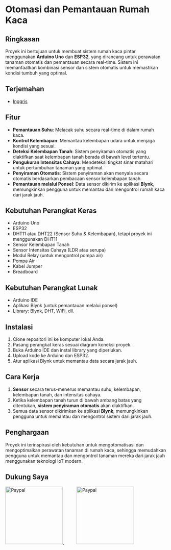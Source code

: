 # Otomasi dan Pemantauan Rumah Kaca

## Ringkasan
Proyek ini bertujuan untuk membuat sistem rumah kaca pintar menggunakan **Arduino Uno** dan **ESP32**, yang dirancang untuk perawatan tanaman otomatis dan pemantauan secara real-time. Sistem ini memanfaatkan kombinasi sensor dan sistem otomatis untuk memastikan kondisi tumbuh yang optimal.

## Terjemahan
- <a href="">Inggris</a>

## Fitur
- **Pemantauan Suhu**: Melacak suhu secara real-time di dalam rumah kaca.
- **Kontrol Kelembapan**: Memantau kelembapan udara untuk menjaga kondisi yang sesuai.
- **Deteksi Kelembapan Tanah**: Sistem penyiraman otomatis yang diaktifkan saat kelembapan tanah berada di bawah level tertentu.
- **Pengukuran Intensitas Cahaya**: Mendeteksi tingkat sinar matahari untuk pertumbuhan tanaman yang optimal.
- **Penyiraman Otomatis**: Sistem penyiraman akan menyala secara otomatis berdasarkan pembacaan sensor kelembapan tanah.
- **Pemantauan melalui Ponsel**: Data sensor dikirim ke aplikasi **Blynk**, memungkinkan pengguna untuk memantau dan mengontrol rumah kaca dari jarak jauh.

## Kebutuhan Perangkat Keras
- Arduino Uno
- ESP32
- DHT11 atau DHT22 (Sensor Suhu & Kelembapan), tetapi proyek ini menggunakan DHT11
- Sensor Kelembapan Tanah
- Sensor Intensitas Cahaya (LDR atau serupa)
- Modul Relay (untuk mengontrol pompa air)
- Pompa Air
- Kabel Jumper
- Breadboard

## Kebutuhan Perangkat Lunak
- Arduino IDE
- Aplikasi Blynk (untuk pemantauan melalui ponsel)
- Library: Blynk, DHT, WiFi, dll.

## Instalasi
1. Clone repositori ini ke komputer lokal Anda.
2. Pasang perangkat keras sesuai diagram koneksi proyek.
3. Buka Arduino IDE dan instal library yang diperlukan.
4. Upload kode ke Arduino dan ESP32.
5. Atur aplikasi Blynk untuk memantau data secara jarak jauh.

## Cara Kerja
1. **Sensor** secara terus-menerus memantau suhu, kelembapan, kelembapan tanah, dan intensitas cahaya.
2. Ketika kelembapan tanah turun di bawah ambang batas yang ditentukan, **sistem penyiraman otomatis** akan diaktifkan.
3. Semua data sensor dikirimkan ke aplikasi **Blynk**, memungkinkan pengguna untuk memantau dan mengontrol sistem dari jarak jauh.

## Penghargaan
Proyek ini terinspirasi oleh kebutuhan untuk mengotomatisasi dan mengoptimalkan perawatan tanaman di rumah kaca, sehingga memudahkan pengguna untuk memantau dan mengontrol tanaman mereka dari jarak jauh menggunakan teknologi IoT modern.

## Dukung Saya

 <a href="https://paypal.me/hanif1230?country.x=ID&locale.x=id_ID" target="_blank" >
    <img src="https://user-images.githubusercontent.com/42001064/196043185-ebd61195-44ee-480f-9b76-f5eb7cfcaf55.png" alt="Paypal" width="180"/>
 </a>
 &nbsp;
 &nbsp;
 &nbsp;
 &nbsp;
 &nbsp;
 <a href="https://www.buymeacoffee.com/hnf77" target="_blank">
    <img src="https://cdn.buymeacoffee.com/buttons/v2/arial-yellow.png" alt="Paypal" width="180"/>
 </a>

